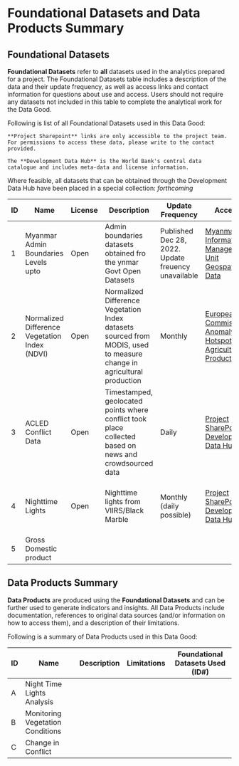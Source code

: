# Foundational Datasets and Data Products Summary

## Foundational Datasets

**Foundational Datasets** refer to **all** datasets used in the analytics prepared for a project. The Foundational Datasets table includes a description of the data and their update frequency, as well as access links and contact information for questions about use and access. Users should not require any datasets not included in this table to complete the analytical work for the Data Good.

Following is list of all Foundational Datasets used in this Data Good:

```{note}
**Project Sharepoint** links are only accessible to the project team. For permissions to access these data, please write to the contact provided.

The **Development Data Hub** is the World Bank's central data catalogue and includes meta-data and license information.
```

Where feasible, all datasets that can be obtained through the Development Data Hub have been placed in a special collection: *forthcoming*

| ID  | Name | License | Description | Update Frequency | Access | Contact |
| --- | ---- | ------- | ----------- | ---------------- | ------ | ------- |
| 1   |   Myanmar Admin Boundaries Levels upto    |   Open      |         Admin boundaries datasets obtained fro the ynmar Govt Open Datasets    |         Published Dec 28, 2022. Update freuency unavailable         |  [Myanmar Information Management Unit Geospatial Data](https://geonode.themimu.info/layers/?limit=100&offset=0)      |   [Sahiti Sarva](mailto:ssarva@worldbank.org), Data Lab      |
| 2     | Normalized Difference Vegetation Index (NDVI) | Open                   | Normalized Difference Vegetation Index datasets sourced from MODIS, used to measure change in agricultural production | Monthly                                                           | [European Commission, Anomaly Hotspots of Agricultural Production](https://mars.jrc.ec.europa.eu/asap/country.php?cntry=238) | [Benny Istanto](mailto:bistanto@worldbank.org), GOST                        |
| 3      | ACLED Conflict Data                           | Open                   | Timestamped, geolocated points where conflict took place collected based on news and   crowdsourced data              | Daily                                                             | [Project SharePoint](https://worldbankgroup.sharepoint.com.mcas.ms/teams/DevelopmentDataPartnershipCommunity-WBGroup/Shared%20Documents/Forms/AllItems.aspx?csf=1&web=1&e=Yvwh8r&cid=fccdf23e%2D94d5%2D48bf%2Db75d%2D0af291138bde&FolderCTID=0x012000CFAB9FF0F938A64EBB297E7E16BDFCFD&id=%2Fteams%2FDevelopmentDataPartnershipCommunity%2DWBGroup%2FShared%20Documents%2FProjects%2FData%20Lab%2FMyanmar%20Economic%20Monitor%2FData%2FACLED&viewid=80cdadb3%2D8bb3%2D47ae%2D8b18%2Dc1dd89c373c5); [Development Data Hub](https://datacatalog.worldbank.org/int/search/dataset/0061835/acled---middle-east)                                              | [Sahiti Sarva](mailto:ssarva@worldbank.org), GOST                        |
| 4      | Nighttime Lights                              | Open                   | Nighttime lights from VIIRS/Black Marble                                                                              | Monthly (daily possible)                                          | [Project SharePoint](https://worldbankgroup.sharepoint.com.mcas.ms/teams/DevelopmentDataPartnershipCommunity-WBGroup/Shared%20Documents/Forms/AllItems.aspx?csf=1&web=1&e=Yvwh8r&cid=fccdf23e%2D94d5%2D48bf%2Db75d%2D0af291138bde&FolderCTID=0x012000CFAB9FF0F938A64EBB297E7E16BDFCFD&id=%2Fteams%2FDevelopmentDataPartnershipCommunity%2DWBGroup%2FShared%20Documents%2FProjects%2FData%20Lab%2FMyanmar%20Economic%20Monitor%2FData%2FNighttime%20Lights%20BlackMarble&viewid=80cdadb3%2D8bb3%2D47ae%2D8b18%2Dc1dd89c373c5); [Development Data Hub](https://datacatalog.worldbank.org/int/data/dataset/0063879/syria__night_time_lights)                                              | [Benjamin Stewart](mailto:bstewart@worldbank.org), GOST; [Robert Marty](mailto:rmarty@worldbank.org),   DIME |
| 5   |   Gross Domestic product   |         |             |                  |        |         |

## Data Products Summary

**Data Products** are produced using the **Foundational Datasets** and can be further used to generate indicators and insights. All Data Products include documentation, references to original data sources (and/or information on how to access them), and a description of their limitations.

Following is a summary of Data Products used in this Data Good:

| ID  | Name | Description | Limitations | Foundational Datasets Used (ID#) |
| --- | ---- | ----------- | ----------- | -------------------------------- |
| A   | Night Time Lights Analysis     |             |             |                                  |
| B   |  Monitoring Vegetation Conditions    |             |             |                                  |
| C   |  Change in Conflict    |             |             |                                  |
